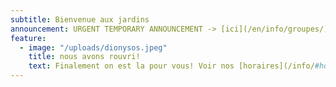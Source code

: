 ```yaml
---
subtitle: Bienvenue aux jardins
announcement: URGENT TEMPORARY ANNOUNCEMENT -> [ici](/en/info/groupes/)
feature:
  - image: "/uploads/dionysos.jpeg"
    title: nous avons rouvri!
    text: Finalement on est la pour vous! Voir nos [horaires](/info/#horaires).
---
```

